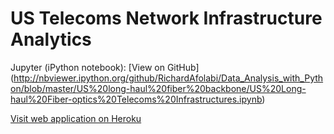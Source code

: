 US Telecoms Network Infrastructure Analytics
==============



Jupyter (iPython notebook): [View on GitHub] (http://nbviewer.ipython.org/github/RichardAfolabi/Data_Analysis_with_Python/blob/master/US%20long-haul%20fiber%20backbone/US%20Long-haul%20Fiber-optics%20Telecoms%20Infrastructures.ipynb)

[Visit web application on Heroku](http://turaquo-analytics.herokuapp.com/telecoms_infra)
